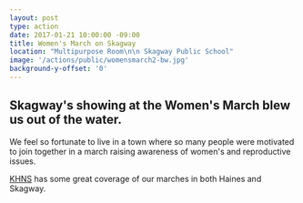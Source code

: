 ```yaml
---
layout: post
type: action
date: 2017-01-21 10:00:00 -09:00
title: Women's March on Skagway
location: "Multipurpose Room\n\n Skagway Public School"
image: '/actions/public/womensmarch2-bw.jpg'
background-y-offset: '0'
---
```


## Skagway's showing at the Women's March blew us out of the water.

We feel so fortunate to live in a town where so many people were motivated to join together in a march raising awareness of women's and reproductive issues.

[KHNS](http://khns.org/hundreds-turn-out-for-womens-marches-in-haines-and-skagway) has some great coverage of our marches in both Haines and Skagway.
